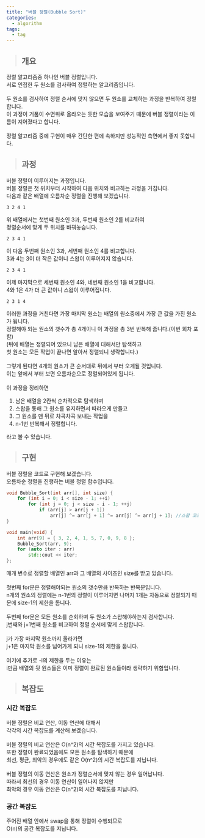 ```yaml
---
title: "버블 정렬(Bubble Sort)"
categories:
  - algorithm
tags:
  - tag
---
```

> ## 개요

정렬 알고리즘중 하나인 버블 정렬입니다.<br>
서로 인접한 두 원소를 검사하여 정렬하는 알고리즘입니다.<br>
<br>
두 원소를 검사하여 정렬 순서에 맞지 않으면 두 원소를 교체하는 과정을 반복하여 정렬합니다.<br>
이 과정이 거품이 수면위로 올라오는 듯한 모습을 보여주기 때문에 버블 정렬이라는 이름이 지어졌다고 합니다.<br>
<br>
정렬 알고리즘 중에 구현이 매우 간단한 편에 속하지만 성능적인 측면에서 좋지 못합니다.
> ## 과정

버블 정렬이 이루어지는 과정입니다.<br>
버블 정렬은 첫 위치부터 시작하여 다음 위치와 비교하는 과정을 거칩니다.<br>
다음과 같은 배열에 오름차순 정렬을 진행해 보겠습니다.
```
3 2 4 1
```
위 배열에서는 첫번째 원소인 3과, 두번째 원소인 2를 비교하여<br>
정렬순서에 맞게 두 위치를 바꿔놓습니다.
```
2 3 4 1
```
이 다음 두번째 원소인 3과, 세번째 원소인 4를 비교합니다.<br>
3과 4는 3이 더 작은 값이니 스왑이 이루어지지 않습니다.
```
2 3 4 1
```
이제 마지막으로 세번째 원소인 4와, 네번째 원소인 1을 비교합니다.<br>
4와 1은 4가 더 큰 값이니 스왑이 이루어집니다.
```
2 3 1 4
```
이러한 과정을 거친다면 가장 마지막 원소는 배열의 원소중에서 가장 큰 값을 가진 원소가 됩니다.<br>
정렬해야 되는 원소의 갯수가 총 4개이니 이 과정을 총 3번 반복해 줍니다.(이번 회차 포함)<br>
(뒤에 배열는 정렬되어 있으니 남은 배열에 대해서만 탐색하고<br>
첫 원소는 모든 작업이 끝나면 알아서 정렬되니 생략합니다.)<br>
<br>
그렇게 된다면 4개의 원소가 큰 순서대로 뒤에서 부터 오게될 것입니다.<br>
이는 앞에서 부터 보면 오름차순으로 정렬되어있게 됩니다.<br>
<br>
이 과정을 정리하면<br>
1. 남은 배열을 2칸씩 순차적으로 탐색하며
2. 스왑을 통해 그 원소를 유지하면서 따라오게 만들고
3. 그 원소를 맨 뒤로 차곡차곡 보내는 작업을
4. n-1번 반복해서 정렬합니다.

라고 볼 수 있습니다.
> ## 구현

버블 정렬을 코드로 구현해 보겠습니다.<br>
오름차순 정렬을 진행하는 버블 정렬 함수입니다.

```cpp
void Bubble_Sort(int arr[], int size) {
	for (int i = 0; i < size - 1; ++i)
		for (int j = 0; j < size - i - 1; ++j)
			if (arr[j] > arr[j + 1])
				arr[j] ^= arr[j + 1] ^= arr[j] ^= arr[j + 1]; //스왑 코드
}
```
```cpp
void main(void) {
	int arr[9] = { 3, 2, 4, 1, 5, 7, 0, 9, 8 };
	Bubble_Sort(arr, 9);
	for (auto iter : arr)
		std::cout << iter;
};
```
매개 변수로 정렬할 배열인 arr과 그 배열의 사이즈인 size를 받고 있습니다.<br>
<br>
첫번째 for문은 정렬해야되는 원소의 갯수만큼 반복하는 반복문입니다.<br>
n개의 원소의 정렬에는 n-1번의 정렬이 이루어지면 나머지 1개는 자동으로 정렬되기 때문에 size-1의 제한을 둡니다.<br>
<br>
두번째 for문은 모든 원소를 순회하며 두 원소가 스왑해야하는지 검사합니다.<br>
j번째와 j+1번째 원소를 비교하여 정렬 순서에 맞게 스왑합니다.<br>
<br>
j가 가장 마지막 원소까지 올라가면<br>
j+1은 마지막 원소를 넘어가게 되니 size-1의 제한을 둡니다.<br>
<br>
여기에 추가로 -i의 제한을 두는 이유는<br>
i만큼 배열의 뒷 원소들은 이미 정렬이 완료된 원소들이라 생략하기 위함입니다.

> ## 복잡도

### 시간 복잡도
버블 정렬은 비교 연산, 이동 연산에 대해서<br>
각각의 시간 복잡도를 계산해 보겠습니다.<br>
<br>
버블 정렬의 비교 연산은 O(n^2)의 시간 복잡도를 가지고 있습니다.<br>
또한 정렬이 완료되었음에도 모든 원소를 탐색하기 때문에<br>
최선, 평균, 최악의 경우에도 같은 O(n^2)의 시간 복잡도를 지닙니다.<br>
<br>
버블 정렬의 이동 연산은 원소가 정렬순서에 맞지 않는 경우 일어납니다.<br>
따라서 최선의 경우 이동 연산이 일어나지 않지만<br>
최악의 경우 이동 연산은 O(n^2)의 시간 복잡도를 지닙니다.
### 공간 복잡도
주어진 배열 안에서 swap을 통해 정렬이 수행되므로<br>
O(n)의 공간 복잡도를 지닙니다.
